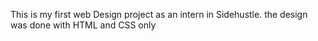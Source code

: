 This is my first web Design project as an intern in Sidehustle. the design was done with HTML and CSS only
